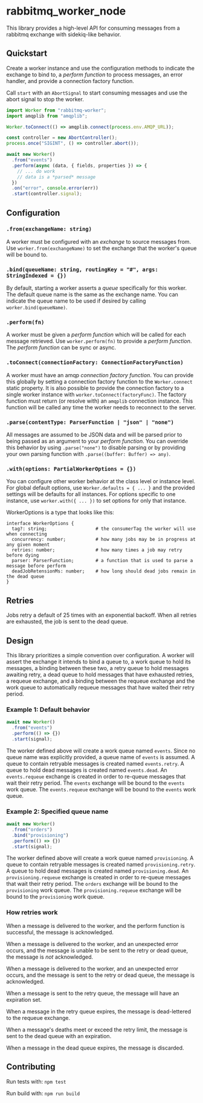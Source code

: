 # rabbitmq_worker_node

This library provides a high-level API for consuming messages from a rabbitmq exchange with sidekiq-like behavior.

## Quickstart

Create a worker instance and use the configuration methods to indicate the exchange to bind to, a _perform function_ to process messages, an error handler, and provide a connection factory function.

Call `start` with an `AbortSignal` to start consuming messages and use the abort signal to stop the worker.

```js
import Worker from "rabbitmq-worker";
import amqplib from "amqplib";

Worker.toConnect(() => amqplib.connect(process.env.AMQP_URL));

const controller = new AbortController();
process.once("SIGINT", () => controller.abort());

await new Worker()
  .from("events")
  .perform(async (data, { fields, properties }) => {
    // ... do work
    // data is a *parsed* message
  })
  .on("error", console.error(err))
  .start(controller.signal);
```

## Configuration

### `.from(exchangeName: string)`

A worker must be configured with an _exchange_ to source messages from. Use `worker.from(exchangeName)` to set the exchange that the worker's queue will be bound to.

### `.bind(queueName: string, routingKey = "#", args: StringIndexed = {})`

By default, starting a worker asserts a _queue_ specifically for this worker. The default queue name is the same as the exchange name. You can indicate the queue name to be used if desired by calling `worker.bind(queueName)`.

### `.perform(fn)`

A worker must be given a _perform function_ which will be called for each message retrieved. Use `worker.perform(fn)` to provide a _perform function_. The _perform function_ can be sync or async.

### `.toConnect(connectionFactory: ConnectionFactoryFunction)`

A worker must have an amqp _connection factory function_. You can provide this globally by setting a connection factory function to the `Worker.connect` static property. It is also possible to provide the connection factory to a single worker instance with `worker.toConnect(factoryFunc)`. The factory function must return (or resolve with) an `amqplib` connection instance. This function will be called any time the worker needs to reconnect to the server.

### `.parse(contentType: ParserFunction | "json" | "none")`

All messages are assumed to be JSON data and will be parsed prior to being passed as an argument to your _perform function_. You can override this behavior by using `.parse("none")` to disable parsing or by providing your own parsing function with `.parse((buffer: Buffer) => any)`.

### `.with(options: PartialWorkerOptions = {})`

You can configure other worker behavior at the class level or instance level. For global default options, use `Worker.defaults = { ... }` and the provided settings will be defaults for all instances. For options specific to one instance, use `worker.with({ ... })` to set options for only that instance.

WorkerOptions is a type that looks like this:

```
interface WorkerOptions {
  tag?: string;                  # the consumerTag the worker will use when connecting
  concurrency: number;           # how many jobs may be in progress at any given moment
  retries: number;               # how many times a job may retry before dying
  parser: ParserFunction;        # a function that is used to parse a message before perform
  deadJobRetensionMs: number;    # how long should dead jobs remain in the dead queue
}
```

## Retries

Jobs retry a default of 25 times with an exponential backoff. When all retries are exhausted, the job is sent to the dead queue.

## Design

This library prioritizes a simple convention over configuration. A worker will assert the exchange it intends to bind a queue to, a work queue to hold its messages, a binding between these two, a retry queue to hold messages awaiting retry, a dead queue to hold messages that have exhausted retries, a requeue exchange, and a binding between the requeue exchange and the work queue to automatically requeue messages that have waited their retry period.

### Example 1: Default behavior

```js
await new Worker()
  .from("events")
  .perform(() => {})
  .start(signal);
```

The worker defined above will create a work queue named `events`. Since no queue name was explicitly provided, a queue name of `events` is assumed. A queue to contain retryable messages is created named `events.retry`. A queue to hold dead messages is created named `events.dead`. An `events.requeue` exchange is created in order to re-queue messages that wait their retry period. The `events` exchange will be bound to the `events` work queue. The `events.requeue` exchange will be bound to the `events` work queue.

### Example 2: Specified queue name

```js
await new Worker()
  .from("orders")
  .bind("provisioning")
  .perform(() => {})
  .start(signal);
```

The worker defined above will create a work queue named `provisioning`. A queue to contain retryable messages is created named `provisioning.retry`. A queue to hold dead messages is created named `provisioning.dead`. An `provisioning.requeue` exchange is created in order to re-queue messages that wait their retry period. The `orders` exchange will be bound to the `provisioning` work queue. The `provisioning.requeue` exchange will be bound to the `provisioning` work queue.

### How retries work

When a message is delivered to the worker,
and the perform function is successful,
the message is acknowledged.

When a message is delivered to the worker,
and an unexpected error occurs,
and the message is unable to be sent to the retry or dead queue,
the message is _not_ acknowledged.

When a message is delivered to the worker,
and an unexpected error occurs,
and the message is sent to the retry or dead queue,
the message is acknowledged.

When a message is sent to the retry queue,
the message will have an expiration set.

When a message in the retry queue expires,
the message is dead-lettered to the requeue exchange.

When a message's deaths meet or exceed the retry limit,
the message is sent to the dead queue with an expiration.

When a message in the dead queue expires,
the message is discarded.

## Contributing

Run tests with:
`npm test`

Run build with:
`npm run build`
